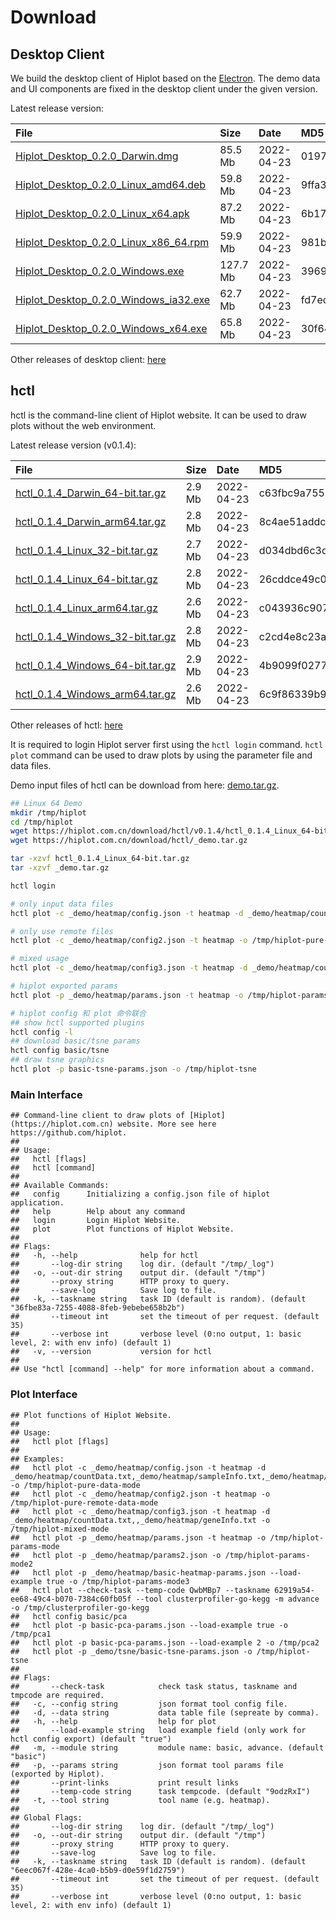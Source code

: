 # Download



## Desktop Client

We build the desktop client of Hiplot based on the [Electron](https://www.electronjs.org/). The demo data and UI components are fixed in the desktop client under the given version.

Latest release version:


|File                                                                                                                         |Size     |Date       |MD5                              |
|:----------------------------------------------------------------------------------------------------------------------------|:--------|:----------|:--------------------------------|
|[Hiplot_Desktop_0.2.0_Darwin.dmg](https://hiplot.com.cn/download/desktop/v0.2.0/Hiplot_Desktop_0.2.0_Darwin.dmg)             |85.5 Mb  |2022-04-23 |01970f96c2ca513297939ad12304676a |
|[Hiplot_Desktop_0.2.0_Linux_amd64.deb](https://hiplot.com.cn/download/desktop/v0.2.0/Hiplot_Desktop_0.2.0_Linux_amd64.deb)   |59.8 Mb  |2022-04-23 |9ffa3c077a72ecb278a729cb219771bc |
|[Hiplot_Desktop_0.2.0_Linux_x64.apk](https://hiplot.com.cn/download/desktop/v0.2.0/Hiplot_Desktop_0.2.0_Linux_x64.apk)       |87.2 Mb  |2022-04-23 |6b17c5f4d90ee1fdb38f685fe8e97c97 |
|[Hiplot_Desktop_0.2.0_Linux_x86_64.rpm](https://hiplot.com.cn/download/desktop/v0.2.0/Hiplot_Desktop_0.2.0_Linux_x86_64.rpm) |59.9 Mb  |2022-04-23 |981b3e5c85336134ac0b1274392a0d6c |
|[Hiplot_Desktop_0.2.0_Windows.exe](https://hiplot.com.cn/download/desktop/v0.2.0/Hiplot_Desktop_0.2.0_Windows.exe)           |127.7 Mb |2022-04-23 |3969432030e7b8878be959c4419c1a62 |
|[Hiplot_Desktop_0.2.0_Windows_ia32.exe](https://hiplot.com.cn/download/desktop/v0.2.0/Hiplot_Desktop_0.2.0_Windows_ia32.exe) |62.7 Mb  |2022-04-23 |fd7ece88eaed37212576cbe0837aa54b |
|[Hiplot_Desktop_0.2.0_Windows_x64.exe](https://hiplot.com.cn/download/desktop/v0.2.0/Hiplot_Desktop_0.2.0_Windows_x64.exe)   |65.8 Mb  |2022-04-23 |30f64f54bea570eeaa679023031480e4 |

Other releases of desktop client: [here](https://hiplot.com.cn/download/desktop)

## hctl

hctl is the command-line client of Hiplot website. It can be used to draw plots without the web environment.

Latest release version (v0.1.4):


|File                                                                                                            |Size   |Date       |MD5                              |
|:---------------------------------------------------------------------------------------------------------------|:------|:----------|:--------------------------------|
|[hctl_0.1.4_Darwin_64-bit.tar.gz](https://hiplot.com.cn/download/hctl/v0.1.4/hctl_0.1.4_Darwin_64-bit.tar.gz)   |2.9 Mb |2022-04-23 |c63fbc9a7552084f7e1027a8df9b2f4e |
|[hctl_0.1.4_Darwin_arm64.tar.gz](https://hiplot.com.cn/download/hctl/v0.1.4/hctl_0.1.4_Darwin_arm64.tar.gz)     |2.8 Mb |2022-04-23 |8c4ae51addc0604018665ed1c23e6f36 |
|[hctl_0.1.4_Linux_32-bit.tar.gz](https://hiplot.com.cn/download/hctl/v0.1.4/hctl_0.1.4_Linux_32-bit.tar.gz)     |2.7 Mb |2022-04-23 |d034dbd6c3dfc9702398adfef5a82c08 |
|[hctl_0.1.4_Linux_64-bit.tar.gz](https://hiplot.com.cn/download/hctl/v0.1.4/hctl_0.1.4_Linux_64-bit.tar.gz)     |2.8 Mb |2022-04-23 |26cddce49c026ff9754ed50a57ca18a3 |
|[hctl_0.1.4_Linux_arm64.tar.gz](https://hiplot.com.cn/download/hctl/v0.1.4/hctl_0.1.4_Linux_arm64.tar.gz)       |2.6 Mb |2022-04-23 |c043936c9078fc326d36c18e30c09317 |
|[hctl_0.1.4_Windows_32-bit.tar.gz](https://hiplot.com.cn/download/hctl/v0.1.4/hctl_0.1.4_Windows_32-bit.tar.gz) |2.8 Mb |2022-04-23 |c2cd4e8c23a3c928bcfea6947cf058c3 |
|[hctl_0.1.4_Windows_64-bit.tar.gz](https://hiplot.com.cn/download/hctl/v0.1.4/hctl_0.1.4_Windows_64-bit.tar.gz) |2.9 Mb |2022-04-23 |4b9099f0277daa1207c35e8658c718a6 |
|[hctl_0.1.4_Windows_arm64.tar.gz](https://hiplot.com.cn/download/hctl/v0.1.4/hctl_0.1.4_Windows_arm64.tar.gz)   |2.6 Mb |2022-04-23 |6c9f86339b9b4347704624a19ecb2d6f |

Other releases of hctl: [here](https://hiplot.com.cn/download/hctl)

It is required to login Hiplot server first using the `hctl login` command. `hctl plot` command can be used to draw plots by using the parameter file and data files.

Demo input files of hctl can be download from here: [demo.tar.gz](https://hiplot.com.cn/download/hctl/_demo.tar.gz).

```bash
## Linux 64 Demo
mkdir /tmp/hiplot
cd /tmp/hiplot
wget https://hiplot.com.cn/download/hctl/v0.1.4/hctl_0.1.4_Linux_64-bit.tar.gz
wget https://hiplot.com.cn/download/hctl/_demo.tar.gz

tar -xzvf hctl_0.1.4_Linux_64-bit.tar.gz
tar -xzvf _demo.tar.gz

hctl login

# only input data files
hctl plot -c _demo/heatmap/config.json -t heatmap -d _demo/heatmap/countData.txt,_demo/heatmap/sampleInfo.txt,_demo/heatmap/geneInfo.txt -o /tmp/hiplot-pure-data-mode

# only use remote files
hctl plot -c _demo/heatmap/config2.json -t heatmap -o /tmp/hiplot-pure-remote-data-mode

# mixed usage
hctl plot -c _demo/heatmap/config3.json -t heatmap -d _demo/heatmap/countData.txt,,_demo/heatmap/geneInfo.txt -o /tmp/hiplot-mixed-mode

# hiplot exported params
hctl plot -p _demo/heatmap/params.json -t heatmap -o /tmp/hiplot-params-mode

# hiplot config 和 plot 命令联合
## show hctl supported plugins
hctl config -l
## download basic/tsne params
hctl config basic/tsne
## draw tsne graphics
hctl plot -p basic-tsne-params.json -o /tmp/hiplot-tsne
```

### Main Interface


```
## Command-line client to draw plots of [Hiplot](https://hiplot.com.cn) website. More see here https://github.com/hiplot.
## 
## Usage:
##   hctl [flags]
##   hctl [command]
## 
## Available Commands:
##   config      Initializing a config.json file of hiplot application.
##   help        Help about any command
##   login       Login Hiplot Website.
##   plot        Plot functions of Hiplot Website.
## 
## Flags:
##   -h, --help              help for hctl
##       --log-dir string    log dir. (default "/tmp/_log")
##   -o, --out-dir string    output dir. (default "/tmp")
##       --proxy string      HTTP proxy to query.
##       --save-log          Save log to file.
##   -k, --taskname string   task ID (default is random). (default "36fbe83a-7255-4088-8feb-9ebebe658b2b")
##       --timeout int       set the timeout of per request. (default 35)
##       --verbose int       verbose level (0:no output, 1: basic level, 2: with env info) (default 1)
##   -v, --version           version for hctl
## 
## Use "hctl [command] --help" for more information about a command.
```

### Plot Interface


```
## Plot functions of Hiplot Website.
## 
## Usage:
##   hctl plot [flags]
## 
## Examples:
##   hctl plot -c _demo/heatmap/config.json -t heatmap -d _demo/heatmap/countData.txt,_demo/heatmap/sampleInfo.txt,_demo/heatmap/geneInfo.txt -o /tmp/hiplot-pure-data-mode
##   hctl plot -c _demo/heatmap/config2.json -t heatmap -o /tmp/hiplot-pure-remote-data-mode
##   hctl plot -c _demo/heatmap/config3.json -t heatmap -d _demo/heatmap/countData.txt,,_demo/heatmap/geneInfo.txt -o /tmp/hiplot-mixed-mode
##   hctl plot -p _demo/heatmap/params.json -t heatmap -o /tmp/hiplot-params-mode
##   hctl plot -p _demo/heatmap/params2.json -o /tmp/hiplot-params-mode2
##   hctl plot -p _demo/heatmap/basic-heatmap-params.json --load-example true -o /tmp/hiplot-params-mode3
##   hctl plot --check-task --temp-code QwbMBp7 --taskname 62919a54-ee68-49c4-b070-7384c60fb05f --tool clusterprofiler-go-kegg -m advance -o /tmp/clusterprofiler-go-kegg
##   hctl config basic/pca
##   hctl plot -p basic-pca-params.json --load-example true -o /tmp/pca1
##   hctl plot -p basic-pca-params.json --load-example 2 -o /tmp/pca2
##   hctl plot -p _demo/tsne/basic-tsne-params.json -o /tmp/hiplot-tsne
## 
## Flags:
##       --check-task            check task status, taskname and tmpcode are required.
##   -c, --config string         json format tool config file.
##   -d, --data string           data table file (sepreate by comma).
##   -h, --help                  help for plot
##       --load-example string   load example field (only work for hctl config export) (default "true")
##   -m, --module string         module name: basic, advance. (default "basic")
##   -p, --params string         json format tool params file (exported by Hiplot).
##       --print-links           print result links
##       --temp-code string      task tempcode. (default "9odzRxI")
##   -t, --tool string           tool name (e.g. heatmap).
## 
## Global Flags:
##       --log-dir string    log dir. (default "/tmp/_log")
##   -o, --out-dir string    output dir. (default "/tmp")
##       --proxy string      HTTP proxy to query.
##       --save-log          Save log to file.
##   -k, --taskname string   task ID (default is random). (default "6eec067f-428e-4ca0-b5b9-d0e59f1d2759")
##       --timeout int       set the timeout of per request. (default 35)
##       --verbose int       verbose level (0:no output, 1: basic level, 2: with env info) (default 1)
```

